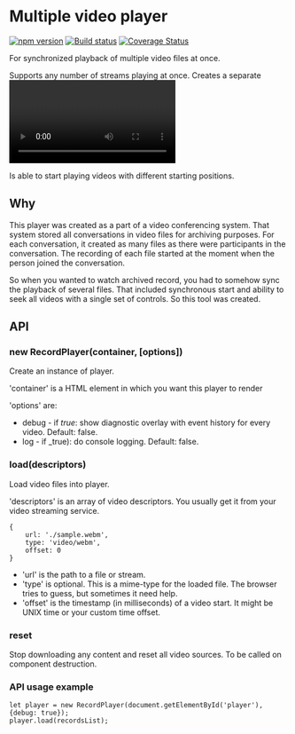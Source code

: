 Multiple video player
=====================
[![npm version](https://badge.fury.io/js/%40arusak%2Frecord-player.svg)](https://badge.fury.io/js/%40arusak%2Frecord-player)
[![Build status](https://travis-ci.com/arusak/record-player.svg?branch=master)](https://travis-ci.org/arusak/record-player)
[![Coverage Status](https://coveralls.io/repos/github/arusak/record-player/badge.svg?branch=master)](https://coveralls.io/github/arusak/record-player?branch=master)

For synchronized playback of multiple video files at once.

Supports any number of streams playing at once. Creates a separate <video> element for each file.
Uses a single set of controls for the whole set of videos.

Is able to start playing videos with different starting positions.

Why
---

This player was created as a part of a video conferencing system.
That system stored all conversations in video files for archiving purposes.
For each conversation, it created as many files as there were participants in
the conversation. The recording of each file started at the moment when the person
joined the conversation. 

So when you wanted to watch archived record, you had to somehow sync the playback of 
several files. That included synchronous start and ability to seek all videos with a single
set of controls. So this tool was created.
 
API
---

### new RecordPlayer(container, [options])

Create an instance of player.

'container' is a HTML element in which you want this player to render

'options' are:

* debug - if _true_: show diagnostic overlay with event history for every video. Default: false.
* log - if _true): do console logging. Default: false.

### load(descriptors)

Load video files into player.

'descriptors' is an array of video descriptors. You usually get it from your video streaming service.

```
{
    url: './sample.webm',
    type: 'video/webm',
    offset: 0
}
```

* 'url' is the path to a file or stream.
* 'type' is optional. This is a mime-type for the loaded file. The browser tries to guess, but sometimes it need help.
* 'offset' is the timestamp (in milliseconds) of a video start. It might be UNIX time or your custom time offset.


### reset

Stop downloading any content and reset all video sources. To be called on component destruction. 

### API usage example
```
let player = new RecordPlayer(document.getElementById('player'), {debug: true});
player.load(recordsList);
```
